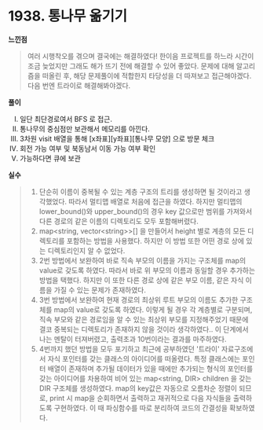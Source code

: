 # 1938. 통나무 옮기기

**느낀점**
>여러 시행착오를 겪으며 결국에는 해결하였다! 한이음 프로젝트를 하느라 시간이 조금 늦었지만 그래도 해가 뜨기 전에 해결할 수 있어 좋았다. 문제에 대해 알고리즘을 떠올린 후, 해당 문제풀이에 적합한지 타당성을 더 따져보고 접근해야겠다. 다음 번엔 트라이로 해결해봐야겠다.

**풀이**
<ol type="I">
    <li>일단 최단경로여서 BFS 로 접근.</li>
    <li>통나무의 중심점만 보관해서 메모리를 아낀다.</li>
    <li>3차원 visit 배열을 통해 [x좌표][y좌표][통나무 모양] 으로 방문 체크</li>
    <li>회전 가능 여부 및 북동남서 이동 가능 여부 확인</li>
    <li>가능하다면 큐에 보관</li>
</ol>

**실수**
>1. 단순히 이름이 중복될 수 있는 계층 구조의 트리를 생성하면 될 것이라고 생각했었다. 따라서 멀티맵 배열로 처음에 접근을 하였다. 하지만 멀티맵의 lower_bound()와 upper_bound()의 경우 key 값으로만 범위를 가져와서 다른 경로의 같은 이름의 디렉토리도 모두 포함해버렸다.
>2. map&lt;string, vector&lt;string&gt;&gt;[] 을 만들어서 height 별로 계층의 모든 디렉토리를 포함하는 방법을 사용했다. 하지만 이 방법 또한 어떤 경로 상에 있는 디렉토리인지 알 수 없었다.
>3. 2번 방법에서 보완하여 바로 직속 부모의 이름을 가지는 구조체를 map의 value로 갖도록 하였다. 따라서 바로 위 부모의 이름과 동일할 경우 추가하는 방법을 택했다. 하지만 이 또한 다른 경로 상에 같은 부모 이름, 같은 자식 이름을 가질 수 있는 문제가 존재하였다.
>4. 3번 방법에서 보완하여 현재 경로의 최상위 루트 부모의 이름도 추가한 구조체를 map의 value로 갖도록 하였다. 이렇게 될 경우 각 계층별로 구분되며, 직속 부모와 같은 경로임을 알 수 있는 최상위 부모를 지정해주었기 때문에 결코 중복되는 디렉토리가 존재하지 않을 것이라 생각하였다.. 이 단계에서 나는 멘탈이 터져버렸고, 출력초과 10번이라는 결과를 마주하였다.
>5. 4번까지 했던 방법을 모두 포기하고 최근에 공부하였던 '트라이' 자료구조에서 자식 포인터를 갖는 클래스의 아이디어를 떠올렸다. 특정 클래스에는 포인터 배열이 존재하며 추가될 데이터가 있을 때에만 추가되는 형식의 포인터를 갖는 아이디어를 차용하여 비어 있는 map&lt;string, DIR&gt; children 을 갖는 DIR 구조체를 생성하였다. map의 key값은 자동으로 오름차순 정렬이 되므로, print 시 map을 순회하면서 출력하고 재귀적으로 다음 자식들을 출력하도록 구현하였다. 이 때 파싱함수를 따로 분리하여 코드의 간결성을 확보하였다.
